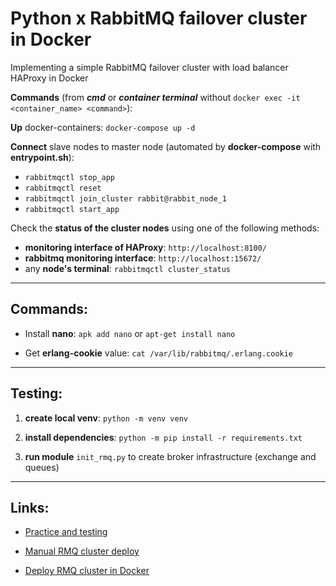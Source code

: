 # Python x RabbitMQ failover cluster in Docker
Implementing a simple RabbitMQ failover cluster with load balancer HAProxy in Docker

**Commands** (from **_cmd_** or **_container terminal_** without ```docker exec -it <container_name> <command>```):

**Up** docker-containers: ```docker-compose up -d```

**Connect** slave nodes to master node (automated by **docker-compose** with **entrypoint.sh**):
* ```rabbitmqctl stop_app```
* ```rabbitmqctl reset```
* ```rabbitmqctl join_cluster rabbit@rabbit_node_1```
* ```rabbitmqctl start_app```

Check the **status of the cluster nodes** using one of the following methods:
* **monitoring interface of HAProxy**: ```http://localhost:8100/```
* **rabbitmq monitoring interface**: ```http://localhost:15672/```
* any **node's terminal**: ```rabbitmqctl cluster_status```

---

## Commands:

* Install **nano**: ```apk add nano``` or ```apt-get install nano```

* Get **erlang-cookie** value: ```cat /var/lib/rabbitmq/.erlang.cookie```

---

## Testing:

1. **create local venv**: ```python -m venv venv```

2. **install dependencies**: ```python -m pip install -r requirements.txt```

3. **run module** ```init_rmq.py``` to create broker infrastructure (exchange and queues) 



---

## Links:

* [Practice and testing](https://www.youtube.com/watch?v=1UfVZVr39Cg&list=WL&index=16&t=3s&ab_channel=Unixway)

* [Manual RMQ cluster deploy](https://www.youtube.com/watch?v=vWLbvVPMfqk&list=WL&index=17&ab_channel=bigtown2012)

* [Deploy RMQ cluster in Docker](https://www.youtube.com/watch?v=FzqjtU2x6YA&list=WL&index=26&t=2s&ab_channel=ThatDevOpsGuy)



